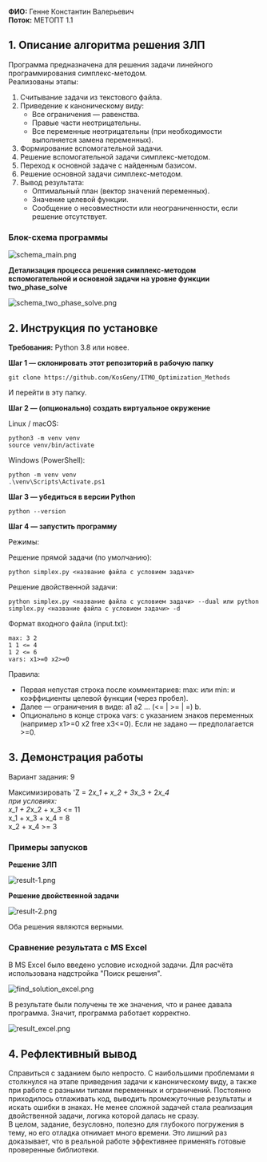 **ФИО:** Генне Константин Валерьевич  
**Поток:** МЕТОПТ 1.1

## 1. Описание алгоритма решения ЗЛП
Программа предназначена для решения задачи линейного программирования симплекс-методом.  
Реализованы этапы:
1. Считывание задачи из текстового файла.
2. Приведение к каноническому виду:
   - Все ограничения — равенства.  
   - Правые части неотрицательны.  
   - Все переменные неотрицательны (при необходимости выполняется замена переменных).
3. Формирование вспомогательной задачи.
4. Решение вспомогательной задачи симплекс-методом.
5. Переход к основной задаче с найденным базисом.
6. Решение основной задачи симплекс-методом.
7. Вывод результата:
   - Оптимальный план (вектор значений переменных).
   - Значение целевой функции.
   - Сообщение о несовместности или неограниченности, если решение отсутствует.


### Блок-схема программы  

![schema_main.png](./images_for_report/schema_main.png)

**Детализация процесса решения симплекс-методом вспомогательной и основной задачи на уровне функции two_phase_solve**  

![schema_two_phase_solve.png](./images_for_report/schema_two_phase_solve.png)

## 2. Инструкция по установке

**Требования:** Python 3.8 или новее.


**Шаг 1 — склонировать этот репозиторий в рабочую папку**

```
git clone https://github.com/KosGeny/ITMO_Optimization_Methods
```

И перейти в эту папку.

**Шаг 2 — (опционально) создать виртуальное окружение**

Linux / macOS:

```
python3 -m venv venv
source venv/bin/activate
```

Windows (PowerShell):

```
python -m venv venv
.\venv\Scripts\Activate.ps1
```

**Шаг 3 — убедиться в версии Python**

```
python --version
```


**Шаг 4 — запустить программу**

Режимы:

Решение прямой задачи (по умолчанию):
```
python simplex.py <название файла с условием задачи>
```

Решение двойственной задачи:
```
python simplex.py <название файла с условием задачи> --dual или python simplex.py <название файла с условием задачи> -d
```

Формат входного файла (input.txt):
```
max: 3 2
1 1 <= 4
1 2 <= 6
vars: x1>=0 x2>=0
```

Правила:
- Первая непустая строка после комментариев: max: или min: и коэффициенты целевой функции (через пробел).
- Далее — ограничения в виде: a1 a2 ... (<= | >= | =) b.
- Опционально в конце строка vars: с указанием знаков переменных (например x1>=0 x2 free x3<=0). Если не задано — предполагается >=0.


## 3. Демонстрация работы
Вариант задания: 9

Максимизировать 'Z = 2*x_1 + x_2 + 3*x_3 + 2*x_4  
при условиях:  
x_1 + 2*x_2 + x_3 <= 11  
x_1 + x_3 + x_4 = 8  
x_2 + x_4 >= 3

### Примеры запусков
**Решение ЗЛП**  

![result-1.png](./images_for_report/result-1.png)

**Решение двойственной задачи**  

![result-2.png](./images_for_report/result-2.png)

Оба решения являются верными.

### Сравнение результата с MS Excel
В MS Excel было введено условие исходной задачи. Для расчёта использована надстройка "Поиск решения".

![find_solution_excel.png](./images_for_report/find_solution_excel.png)

В результате были получены те же значения, что и ранее давала программа. Значит, программа работает корректно.

![result_excel.png](./images_for_report/result_excel.png)


## 4. Рефлективный вывод
Справиться с заданием было непросто. С наибольшими проблемами я столкнулся на этапе приведения задачи к каноническому виду, а также при работе с разными типами переменных и ограничений. Постоянно приходилось отлаживать код, выводить промежуточные результаты и искать ошибки в знаках. Не менее сложной задачей стала реализация двойственной задачи, логика которой далась не сразу.  
В целом, задание, безусловно, полезно для глубокого погружения в тему, но его отладка отнимает много времени. Это лишний раз доказывает, что в реальной работе эффективнее применять готовые проверенные библиотеки.
